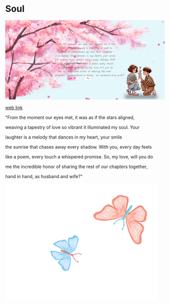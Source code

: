 # Soul
<img src="./img/gui.png" alt="gui img"/>



<a href="https://soul-xi.vercel.app/" target="_blank" rel="noopener noreferrer">web link</a>





"From the moment our eyes met, it was as if the stars aligned,

weaving a tapestry of love so vibrant it illuminated my soul. Your

laughter is a melody that dances in my heart, your smile

the sunrise that chases away every shadow. With you, every day feels

like a poem, every touch a whispered promise. So, my love, will you do

me the incredible honor of sharing the rest of our chapters together,

hand in hand, as husband and wife?"


<img src="./img/butterflies.gif" alt="butterflies"  class="charters butterflies"/>

